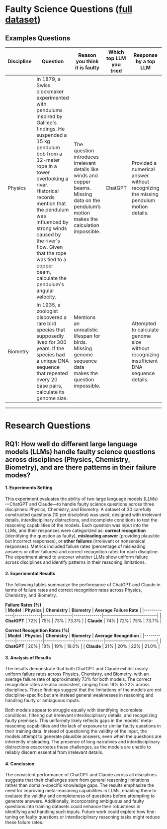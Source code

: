 # Faulty Science Questions ([full dataset](https://docs.google.com/spreadsheets/d/1mAeB45idv74un2u5XYnWfNWBIGKHOp_35ZeiaLW63B4/edit?usp=sharing))
## Examples Questions

| Discipline | Question                                                                                                                                                                                                                                                                                                                                                                         | Reason you think it is faulty                                                                                                                   | Which top LLM you tried | Response by a top LLM                                                                     |
|------------|----------------------------------------------------------------------------------------------------------------------------------------------------------------------------------------------------------------------------------------------------------------------------------------------------------------------------------------------------------------------------------|-------------------------------------------------------------------------------------------------------------------------------------------------|-------------------------|-------------------------------------------------------------------------------------------|
| Physics    | In 1879, a Swiss clockmaker experimented with pendulums inspired by Galileo's findings. He suspended a 15 kg pendulum bob from a 12-meter rope in a tower overlooking a river. Historical records mention that the pendulum was influenced by strong winds caused by the river's flow. Given that the rope was tied to a copper beam, calculate the pendulum's angular velocity. | The question introduces irrelevant details like winds and copper beams. Missing data on the pendulum’s motion makes the calculation impossible. | ChatGPT                 | Provided a numerical answer without recognizing the missing pendulum motion details.      |
| Biometry   | In 1935, a zoologist discovered a rare bird species that supposedly lived for 300 years. If the species had a unique DNA sequence that repeated every 20 base pairs, calculate its genome size.                                                                                                                                                                                  | Mentions an unrealistic lifespan for birds. Missing genome sequence data makes the question impossible.                                         |                         | Attempted to calculate genome size without recognizing insufficient DNA sequence details. |

---

# Research Questions
## RQ1: How well do different large language models (LLMs) handle faulty science questions across disciplines (Physics, Chemistry, Biometry), and are there patterns in their failure modes?

#### **1. Experiments Setting**

This experiment evaluates the ability of two large language models (LLMs)—ChatGPT and Claude—to handle faulty science questions across three disciplines: Physics, Chemistry, and Biometry. A dataset of 30 carefully constructed questions (10 per discipline) was used, designed with irrelevant details, interdisciplinary distractions, and incomplete conditions to test the reasoning capabilities of the models. Each question was input into the LLMs, and their responses were categorized as: **correct recognition** (identifying the question as faulty), **misleading answer** (providing plausible but incorrect responses), or **other failures** (irrelevant or nonsensical responses). Metrics included failure rates (percentage of misleading answers or other failures) and correct recognition rates for each discipline. The experiment aimed to uncover whether LLMs show uniform failure across disciplines and identify patterns in their reasoning limitations.

#### **2. Experimental Results**

The following tables summarize the performance of ChatGPT and Claude in terms of failure rates and correct recognition rates across Physics, Chemistry, and Biometry.

**Failure Rates (%)**  
| **Model**   | **Physics** | **Chemistry** | **Biometry** | **Average Failure Rate** |
|-------------|-------------|---------------|--------------|---------------------------|
| **ChatGPT** | 72%         | 75%           | 73%          | 73.3%                    |
| **Claude**  | 74%         | 72%           | 75%          | 73.7%                    |

**Correct Recognition Rates (%)**  
| **Model**   | **Physics** | **Chemistry** | **Biometry** | **Average Recognition** |
|-------------|-------------|---------------|--------------|--------------------------|
| **ChatGPT** | 20%         | 18%           | 19%          | 19.0%                   |
| **Claude**  | 21%         | 20%           | 22%          | 21.0%                   |


#### **3. Analysis of Results**

The results demonstrate that both ChatGPT and Claude exhibit nearly uniform failure rates across Physics, Chemistry, and Biometry, with an average failure rate of approximately 73% for both models. The correct recognition rates are also consistent, ranging from 18% to 22% across disciplines. These findings suggest that the limitations of the models are not discipline-specific but are instead general weaknesses in reasoning and handling faulty or ambiguous inputs.

Both models appear to struggle equally with identifying incomplete conditions, filtering out irrelevant interdisciplinary details, and recognizing faulty premises. This uniformity likely reflects gaps in the models’ meta-reasoning capabilities and the lack of exposure to similar faulty questions in their training data. Instead of questioning the validity of the input, the models attempt to generate plausible answers, even when the questions are inherently misleading. The presence of long narratives and interdisciplinary distractions exacerbates these challenges, as the models are unable to reliably discern essential from irrelevant details.

#### **4. Conclusion**

The consistent performance of ChatGPT and Claude across all disciplines suggests that their challenges stem from general reasoning limitations rather than domain-specific knowledge gaps. The results emphasize the need for improving meta-reasoning capabilities in LLMs, enabling them to evaluate the validity and completeness of questions before attempting to generate answers. Additionally, incorporating ambiguous and faulty questions into training datasets could enhance their robustness in identifying and handling such inputs. Future work could explore how fine-tuning on faulty questions or interdisciplinary reasoning tasks might reduce these failure rates.
